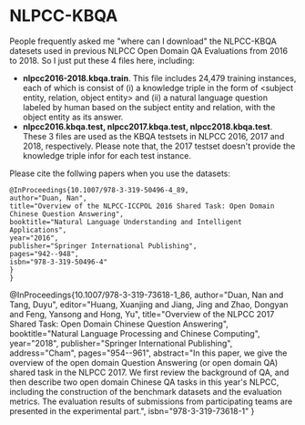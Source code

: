 # NLPCC-KBQA

People frequently asked me "where can I download" the NLPCC-KBQA datesets used in previous NLPCC Open Domain QA Evaluations from 2016 to 2018. So I just put these 4 files here, including:
- **nlpcc2016-2018.kbqa.train**. This file includes 24,479 training instances, each of which is consist of (i) a knowledge triple in the form of <subject entity, relation, object entity> and (ii) a natural language question labeled by human based on the subject entity and relation, with the object entity as its answer.
- **nlpcc2016.kbqa.test, nlpcc2017.kbqa.test, nlpcc2018.kbqa.test**. These 3 files are used as the KBQA testsets in NLPCC 2016, 2017 and 2018, respectively. Please note that, the 2017 testset doesn't provide the knowledge triple infor for each test instance.

Please cite the follwing papers when you use the datasets:

<pre><code>@InProceedings{10.1007/978-3-319-50496-4_89,
author="Duan, Nan",
title="Overview of the NLPCC-ICCPOL 2016 Shared Task: Open Domain Chinese Question Answering",
booktitle="Natural Language Understanding and Intelligent Applications",
year="2016",
publisher="Springer International Publishing",
pages="942--948",
isbn="978-3-319-50496-4"
}
}</code></pre>



@InProceedings{10.1007/978-3-319-73618-1_86,
author="Duan, Nan
and Tang, Duyu",
editor="Huang, Xuanjing
and Jiang, Jing
and Zhao, Dongyan
and Feng, Yansong
and Hong, Yu",
title="Overview of the NLPCC 2017 Shared Task: Open Domain Chinese Question Answering",
booktitle="Natural Language Processing and Chinese Computing",
year="2018",
publisher="Springer International Publishing",
address="Cham",
pages="954--961",
abstract="In this paper, we give the overview of the open domain Question Answering (or open domain QA) shared task in the NLPCC 2017. We first review the background of QA, and then describe two open domain Chinese QA tasks in this year's NLPCC, including the construction of the benchmark datasets and the evaluation metrics. The evaluation results of submissions from participating teams are presented in the experimental part.",
isbn="978-3-319-73618-1"
}
